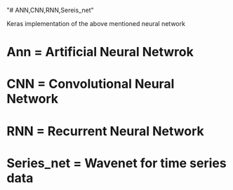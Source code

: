"# ANN,CNN,RNN,Sereis_net" 

Keras implementation of the above mentioned neural network

# Ann = Artificial Neural Netwrok
# CNN = Convolutional Neural Network
# RNN = Recurrent Neural Network
# Series_net = Wavenet for time series data
